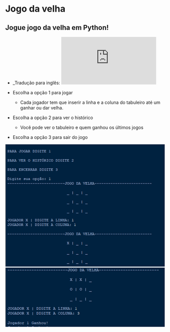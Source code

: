 # Jogo da velha
## Jogue jogo da velha em Python!

* _Tradução para inglês: ![Page in english](https://github.com/ArlysthonFeitosa/Jogo-da-velha/blob/master/Tradu%C3%A7%C3%B5es/Readme-English.md)

* Escolha a opção 1 para jogar
   * Cada jogador tem que inserir a linha e a coluna do tabuleiro até um ganhar ou dar velha. 
* Escolha a opção 2 para ver o histórico
   * Você pode ver o tabuleiro e quem ganhou os últimos jogos
* Escolha a opção 3 para sair do jogo
      
![Imagens do projeto](https://github.com/ArlysthonFeitosa/Jogo-da-velha/blob/master/Imagens/1.PNG)
![Imagens do projeto](https://github.com/ArlysthonFeitosa/Jogo-da-velha/blob/master/Imagens/2.PNG)
